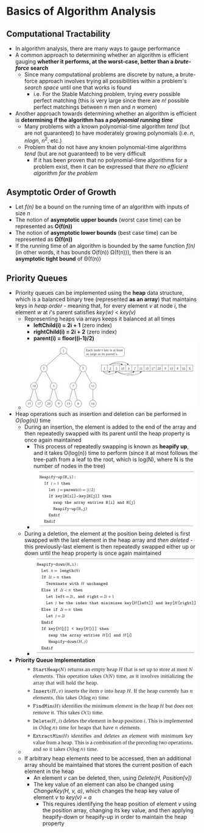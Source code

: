 # Basics of Algorithm Analysis
## Computational Tractability
- In algorithm analysis, there are many ways to gauge performance
- A common approach to determining whether an algorithm is efficient gauging **whether it performs, at the worst-case, better than a *brute-force* search**
    - Since many computational problems are discrete by nature, a brute-force approach involves trying all possibilities within a problem's *search space* until one that works is found
        - i.e. For the Stable Matching problem, trying every possible perfect matching (this is very large since there are *n!* possible perfect matchings between *n* men and *n* women)
- Another approach towards determining whether an algorithm is efficient is **determining if the algorithm has a *polynomial running time***
    - Many problems with a known polynomial-time algorithm *tend* (but are not guaranteed) to have moderately growing polynomials (i.e. *n*, *nlogn*, *n<sup>2</sup>*, etc.)
    - Problem that do not have any known polynomial-time algorithms *tend* (but are not guaranteed) to be very difficult
        - If it has been proven that no polynomial-time algorithms for a problem exist, then it can be expressed that *there no efficient algorithm for the problem*
## Asymptotic Order of Growth
- Let *f(n)* be a bound on the running time of an algorithm with inputs of size *n*
- The notion of **asymptotic upper bounds** (worst case time) can be represented as **O(f(n))**
- The notion of **asymptotic lower bounds** (best case time) can be represented as **Ω(f(n))**
- If the running time of an algorithm is bounded by the same function *f(n)* (in other words, it has bounds O(f(n)) Ω(f(n))), then there is an **asymptotic tight bound** of Θ(f(n))
## Priority Queues
- Priority queues can be implemented using the **heap** data structure, which is a balanced binary tree (represented **as an array**) that maintains keys in *heap order* - meaning that, for every element *v* at node *i*, the element *w* at *i*'s parent satisfies *key(w)* < *key(v)*
    - Representing heaps via arrays keeps it balanced at all times
        - **leftChild(i) = 2i + 1** (zero index)
        - **rightChild(i) = 2i + 2** (zero index)
        - **parent(i) = floor((i-1)/2)** 
    - ![Heap](../Images/Heap.png)
- Heap operations such as insertion and deletion can be performed in *O(log(n))* time
    - During an insertion, the element is added to the end of the array and then repeatedly swapped with its parent until the heap property is once again maintained
        - This process of repeatedly swapping is known as **heapify up**, and it takes O(log(n)) time to perform (since it at most follows the tree-path from a leaf to the root, which is log(N), where N is the number of nodes in the tree)
        - ![Heapify Up](../Images/Heapify_Up.png)
    - During a deletion, the element at the position being deleted is first swapped with the last element in the heap array and *then deleted* - this previously-last element is then repeatedly swapped either up or down until the heap property is once again maintained
        - ![Heapify Down](../Images/Heapify_Down.png)
- **Priority Queue Implementation**
    - ![Priority Queue Implementation](../Images/Priority_Queue_Implementation.png)
    - If arbitrary heap elements need to be accessed, then an additional array should be maintained that stores the current position of each element in the heap
        - An element *v* can be deleted, then, using *Delete(H, Position[v])*
        - The key value of an element can also be changed using *ChangeKey(H, v, a)*, which changes the heap key value of element *v* to *key(v) = a*
            - This requires identifying the heap position of element *v* using the position array, changing its key value, and then applying heapify-down or heapify-up in order to maintain the heap property
